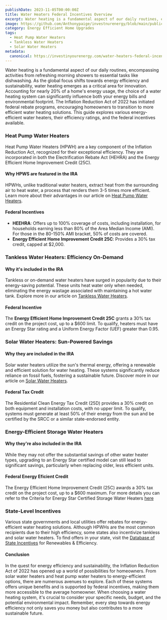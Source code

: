 ```yaml
---
publishDate: 2023-11-05T00:00:00Z
title: Water Heaters Federal Incentives Overview
excerpt: Water heating is a fundamental aspect of our daily routines, encompassing activities from refreshing morning showers to essential tasks like dishwashing.
image: https://github.com/Anthonypaige/investnurenergy/blob/main/public/images/cover-art/WTR-1-cover-art.png?raw=true
category: Energy Efficient Home Upgrades
tags:
  - Heat Pump Water Heaters
  - Tankless Water Heaters
  - Solar Water Heaters
metadata:
  canonical: https://investinyourenergy.com/water-heaters-federal-incentives-overview
---
```


Water heating is a fundamental aspect of our daily routines, encompassing activities from refreshing morning showers to essential tasks like dishwashing. As the global focus shifts towards energy efficiency and sustainability, water heating emerges as a critical area for innovation. Accounting for nearly 20% of a home's energy usage, the choice of a water heating system can significantly influence both your energy bills and environmental footprint. The Inflation Reduction Act of 2022 has initiated federal rebate programs, encouraging homeowners to transition to more efficient water heating solutions. This guide explores various energy-efficient water heaters, their efficiency ratings, and the federal incentives available.

### **Heat Pump Water Heaters**

Heat Pump Water Heaters (HPWH) are a key component of the Inflation Reduction Act, recognized for their exceptional efficiency. They are incorporated in both the Electrification Rebate Act (HEHRA) and the Energy Efficient Home Improvement Credit (25C).

#### **Why HPWS are featured in the IRA**

HPWHs, unlike traditional water heaters, extract heat from the surrounding air to heat water, a process that renders them 3-5 times more efficient. Learn more about their advantages in our article on [Heat Pump Water Heaters](whats-a-heat-pump-water-heater).

#### **Federal Incentives**

- **HEEHRA**: Offers up to 100% coverage of costs, including installation, for households earning less than 80% of the Area Median Income (AMI). For those in the 80-150% AMI bracket, 50% of costs are covered.
- **Energy Efficient Home Improvement Credit 25C**: Provides a 30% tax credit, capped at $2,000.

### **Tankless Water Heaters: Efficiency On-Demand**

#### **Why it's included in the IRA**

Tankless or on-demand water heaters have surged in popularity due to their energy-saving potential. These units heat water only when needed, eliminating the energy wastage associated with maintaining a hot water tank. Explore more in our article on [Tankless Water Heaters](is-going-tankless-thankful).

#### **Federal Incentive**

The **Energy Efficient Home Improvement Credit 25C** grants a 30% tax credit on the project cost, up to a $600 limit. To qualify, heaters must have an Energy Star rating and a Uniform Energy Factor (UEF) greater than 0.95.

### **Solar Water Heaters: Sun-Powered Savings**

#### **Why they are included in the IRA**

Solar water heaters utilize the sun's thermal energy, offering a renewable and efficient solution for water heating. These systems significantly reduce reliance on fossil fuels, fostering a sustainable future. Discover more in our article on [Solar Water Heaters](are-solar-water-heaters-a-thing-now).

#### **Federal Tax Credit**

The Residential Clean Energy Tax Credit (25D) provides a 30% credit on both equipment and installation costs, with no upper limit. To qualify, systems must generate at least 50% of their energy from the sun and be certified by the SRCC or a similar state-endorsed entity.

### **Energy-Efficient Storage Water Heaters**

#### **Why they're also included in the IRA**

While they may not offer the substantial savings of other water heater types, upgrading to an Energy Star certified model can still lead to significant savings, particularly when replacing older, less efficient units.

#### **Federal Energy Eficient Credit**

The Energy Efficient Home Improvement Credit (25C) awards a 30% tax credit on the project cost, up to a $600 maximum. For more details you can refer to the Criteria for Energy Star Certified Storage Water Heaters [here](https://www.energystar.gov/about/federal_tax_credits/tax_credits_homeowners/water_heaters_natural_gas_oil_propane)

### **State-Level Incentives**

Various state governments and local utilities offer rebates for energy-efficient water heating solutions. Although HPWHs are the most common recipients due to their high efficiency, some states also incentivize tankless and solar water heaters. To find offers in your state, visit the [Database of State Incentives](https://www.dsireusa.org/) for Renewables & Efficiency.

#### **Conclusion**

In the quest for energy efficiency and sustainability, the Inflation Reduction Act of 2022 has opened up a world of possibilities for homeowners. From solar water heaters and heat pump water heaters to energy-efficient options, there are numerous avenues to explore. Each of these systems offers unique benefits and is supported by federal incentives, making them more accessible to the average homeowner. When choosing a water heating system, it's crucial to consider your specific needs, budget, and the potential environmental impact. Remember, every step towards energy efficiency not only saves you money but also contributes to a more sustainable future.

